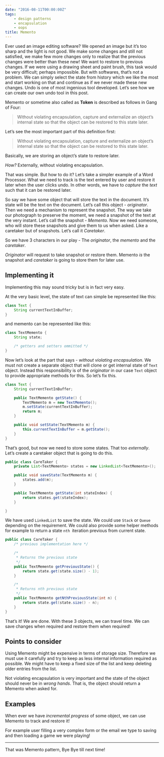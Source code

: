 ```yaml
---
date: "2016-08-11T00:00:00Z"
tags:
    - design patterns
    - encapsulation
    - oops
title: Memento
---
```

Ever used an image editing software? We opened an image but it’s too sharp and the light is not good. We make some
changes and still not satisfied, we make few more changes only to realize that the previous changes were better than
these new! We want to restore to previous changes. If we were using a drawing sheet and paint brush, this task would be
very difficult; perhaps impossible. But with softwares, that’s not a problem. We can simply select the state from
history which we like the most and start working on that and continue as if we never made these new changes. Undo is one
of most ingenious tool developed. Let’s see how we can create our own undo tool in this post.

Memento or sometime also called as **Token** is described as follows in Gang of Four:
> Without violating encapsulation, capture and externalize an object’s internal state so that the object can be restored to this state later.

Let’s see the most important part of this definition first:
> Without violating encapsulation, capture and externalize an object’s internal state so that the object can be restored to this state later.

Basically, we are storing an object’s state to restore later.

*How?* Externally, without violating encapsulation.

That was simple. But how to do it? Let’s take a simpler example of a Word Processor. What we need to track is the text
entered by user and restore it later when the user clicks undo. In other words, we have to *capture* the *text* such
that it can be restored later.

So say we have some object that will store the text in the document. It’s state will be the text on the document. Let’s
call this object - *originator*. Then we need a mechanism to represent the snapshot. The way we take our photograph to
preserve the moment, we need a snapshot of the text at the very instant. Let’s call the snapshot - *Memento*. Now we
need someone, who will store these snapshots and give them to us when asked. Like a caretaker but of snapshots. Let’s
call it *Caretaker*.

So we have 3 characters in our play - The *originator*, the *memento* and the *caretaker*.

*Originator* will request to take snapshot or restore them. Memento *is* the snapshot and *caretaker* is going to store
them for later use.

## Implementing it

Implementing this may sound tricky but is in fact very easy.

At the very basic level, the state of text can simple be represented like this:

```java
class Text {
    String currentTextInBuffer;
}
```

and memento can be represented like this:

```java
class TextMemento {
    String state;

    /* getters and setters ommitted */
}
```

Now let’s look at the part that says - *without violating encapsulation*. We must not create a separate object that will
clone or get internal state of `Text` object. Instead this responsibility is of the *originator* in our case `Text`
object to provide appropriate methods for this. So let’s fix this.

```java
class Text {
    String currentTextInBuffer;

    public TextMemento getState() {
        TextMemento m = new TextMemento();
        m.setState(currentTextInBuffer);
        return m;
    }

    public void setState(TextMemento m) {
        this.currentTextInBuffer = m.getState();
    }
}
```

That’s good, but now we need to store some states. That too *externally*. Let’s create a caretaker object that is going
to do this.

```java
public class CareTaker {
    private List<TextMemento> states = new LinkedList<TextMemento>();

    public void saveState(TextMemento m) {
        states.add(m);
    }

    public TextMemento getState(int stateIndex) {
        return states.get(stateIndex);
    }

}
```

We have used `LinkedList` to save the state. We could use `Stack` or `Queue` depending on the requirement. We could also
provide some helper methods for example to return a state `nth `iteration previous from current state.

```java
public class CareTaker {
    /* previous implementation here */

    /*
     * Returns the previous state
     */
    public TextMemento getPreviousState() {
        return state.get(state.size() - 1);
    }

    /*
     * Returns nth previous state
     */
    public TextMemento getNthPreviousState(int n) {
        return state.get(state.size() - n);
    }
}
```

That’s it! We are done. With these 3 objects, we can travel time. We can save changes when required and restore them
when required!

## Points to consider

Using Memento might be expensive in terms of storage size. Therefore we must use it carefully and try to keep as less
internal information required as possible. We might have to keep a fixed size of the list and keep deleting older
entries from the list.

Not violating encapsulation is very important and the state of the object should never be in *wrong hands*. That is, the
object should return a Memento when asked for.

## Examples

When ever we have *incremental progress* of some object, we can use Memento to track and restore it!

For example user filling a very complex form or the email we type to saving and then loading a game we were playing!

---
That was Memento pattern, Bye Bye till next time!

